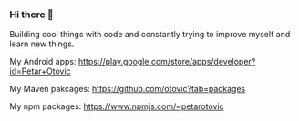 ### Hi there 👋
Building cool things with code and constantly trying to improve myself and learn new things.

My Android apps: https://play.google.com/store/apps/developer?id=Petar+Otovic

My Maven pakcages: https://github.com/otovic?tab=packages

My npm packages: 
https://www.npmjs.com/~petarotovic
